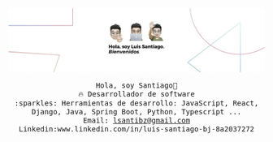 <img src="banner.JPG"/>
<br/>
<p align="center">
  <samp>
    Hola, soy Santiago👋 <br>
    🔥 Desarrollador de software <br>
    :sparkles: Herramientas de desarrollo: JavaScript, React, Django, Java, Spring Boot, Python, Typescript ... <br>
    Email: <a href="mailto:lsantibz@gmail.com">lsantibz@gmail.com</a>
    <br>
                Linkedin:www.linkedin.com/in/luis-santiago-bj-8a2037272<br>

  </samp>
</p>
